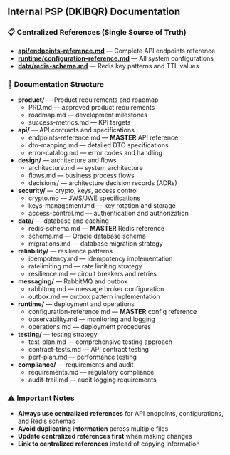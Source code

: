 ## Internal PSP (DKIBQR) Documentation

### 📋 **Centralized References (Single Source of Truth)**

- **[api/endpoints-reference.md](api/endpoints-reference.md)** — Complete API endpoints reference
- **[runtime/configuration-reference.md](runtime/configuration-reference.md)** — All system configurations
- **[data/redis-schema.md](data/redis-schema.md)** — Redis key patterns and TTL values

### 📁 **Documentation Structure**

- **product/** — Product requirements and roadmap
  - PRD.md — approved product requirements
  - roadmap.md — development milestones
  - success-metrics.md — KPI targets
- **api/** — API contracts and specifications
  - endpoints-reference.md — **MASTER** API reference
  - dto-mapping.md — detailed DTO specifications
  - error-catalog.md — error codes and handling
- **design/** — architecture and flows
  - architecture.md — system architecture
  - flows.md — business process flows
  - decisions/ — architecture decision records (ADRs)
- **security/** — crypto, keys, access control
  - crypto.md — JWS/JWE specifications
  - keys-management.md — key rotation and storage
  - access-control.md — authentication and authorization
- **data/** — database and caching
  - redis-schema.md — **MASTER** Redis reference
  - schema.md — Oracle database schema
  - migrations.md — database migration strategy
- **reliability/** — resilience patterns
  - idempotency.md — idempotency implementation
  - ratelimiting.md — rate limiting strategy
  - resilience.md — circuit breakers and retries
- **messaging/** — RabbitMQ and outbox
  - rabbitmq.md — message broker configuration
  - outbox.md — outbox pattern implementation
- **runtime/** — deployment and operations
  - configuration-reference.md — **MASTER** config reference
  - observability.md — monitoring and logging
  - operations.md — deployment procedures
- **testing/** — testing strategy
  - test-plan.md — comprehensive testing approach
  - contract-tests.md — API contract testing
  - perf-plan.md — performance testing
- **compliance/** — requirements and audit
  - requirements.md — regulatory compliance
  - audit-trail.md — audit logging requirements

### ⚠️ **Important Notes**

- **Always use centralized references** for API endpoints, configurations, and Redis schemas
- **Avoid duplicating information** across multiple files
- **Update centralized references first** when making changes
- **Link to centralized references** instead of copying information


